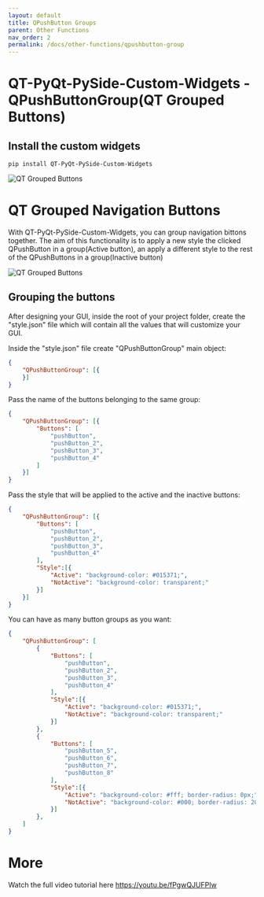 ```yaml
---
layout: default
title: QPushButton Groups
parent: Other Functions
nav_order: 2
permalink: /docs/other-functions/qpushbutton-group
---
```


# QT-PyQt-PySide-Custom-Widgets - QPushButtonGroup(QT Grouped Buttons)

## Install the custom widgets
```
pip install QT-PyQt-PySide-Custom-Widgets

```

![QT Grouped Buttons](https://github.com/KhamisiKibet/QT-PyQt-PySide-Custom-Widgets/blob/main/images/qt-nav-buttons.png?raw=true)

# QT Grouped Navigation Buttons

With QT-PyQt-PySide-Custom-Widgets, you can group navigation bittons together. The aim of this functionality is to apply a new style the clicked QPushButton in a group(Active button), an apply a different style to the rest of the QPushButtons in a group(Inactive button)

![QT Grouped Buttons](https://github.com/KhamisiKibet/QT-PyQt-PySide-Custom-Widgets/blob/main/images/Screenshot_20230923_064515.png?raw=true)

## Grouping the buttons
After designing your GUI, inside the root of your project folder, create the "style.json" file which will contain all the values that will customize your GUI.


Inside the "style.json" file create "QPushButtonGroup" main object:

```json
{
	"QPushButtonGroup": [{
	}]
}
```

Pass the name of the buttons belonging to the same group:

```json
{
	"QPushButtonGroup": [{
		"Buttons": [
			"pushButton",
			"pushButton_2",
			"pushButton_3",
			"pushButton_4"
		]
	}]
}
```

Pass the style that will be applied to the active and the inactive buttons:

```json
{
	"QPushButtonGroup": [{
		"Buttons": [
			"pushButton",
			"pushButton_2",
			"pushButton_3",
			"pushButton_4"
		],
		"Style":[{
			"Active": "background-color: #015371;",
			"NotActive": "background-color: transparent;"
		}]
	}]
}
```

You can have as many button groups as you want:

```json
{
	"QPushButtonGroup": [
		{
			"Buttons": [
				"pushButton",
				"pushButton_2",
				"pushButton_3",
				"pushButton_4"
			],
			"Style":[{
				"Active": "background-color: #015371;",
				"NotActive": "background-color: transparent;"
			}]
		},
		{
			"Buttons": [
				"pushButton_5",
				"pushButton_6",
				"pushButton_7",
				"pushButton_8"
			],
			"Style":[{
				"Active": "background-color: #fff; border-radius: 0px;",
				"NotActive": "background-color: #000; border-radius: 20px;"
			}]
		},
	]
}
```

# More

Watch the full video tutorial here https://youtu.be/fPgwQJUFPIw
